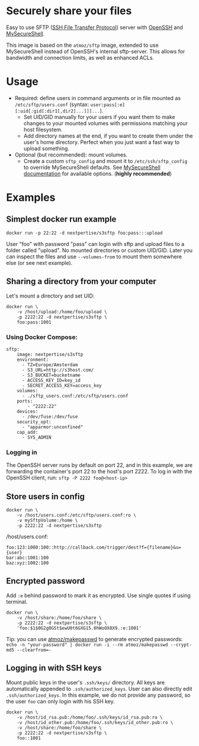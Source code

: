 # Securely share your files

Easy to use SFTP ([SSH File Transfer Protocol](https://en.wikipedia.org/wiki/SSH_File_Transfer_Protocol)) server with [OpenSSH](https://en.wikipedia.org/wiki/OpenSSH) and [MySecureShell](https://mysecureshell.readthedocs.io/en/latest/).

This image is based on the `atmoz/sftp` image, extended to use MySecureShell instead of OpenSSH's internal sftp-server. This allows for bandwidth and connection limits, as well as enhanced ACLs.

# Usage

- Required: define users in command arguments or in file mounted as `/etc/sftp/users.conf`
  (syntax: `user:pass[:e][:uid[:gid[:dir1[,dir2]...]]]...`).
  - Set UID/GID manually for your users if you want them to make changes to
    your mounted volumes with permissions matching your host filesystem.
  - Add directory names at the end, if you want to create them under the user's
    home directory. Perfect when you just want a fast way to upload something.
- Optional (but recommended): mount volumes.
  - Create a custom `sftp_config` and mount it to `/etc/ssh/sftp_config` to override MySecureShell defaults. See [MySecureShell documentation](https://mysecureshell.readthedocs.io/en/latest/configuration_overview.html) for available options. (**highly recommended**)

# Examples

## Simplest docker run example

```
docker run -p 22:22 -d nextpertise/s3sftp foo:pass:::upload
```

User "foo" with password "pass" can login with sftp and upload files to a folder called "upload". No mounted directories or custom UID/GID. Later you can inspect the files and use `--volumes-from` to mount them somewhere else (or see next example).

## Sharing a directory from your computer

Let's mount a directory and set UID:

```
docker run \
    -v /host/upload:/home/foo/upload \
    -p 2222:22 -d nextpertise/s3sftp \
    foo:pass:1001
```

### Using Docker Compose:

```
sftp:
    image: nextpertise/s3sftp
    environment:
      - TZ=Europe/Amsterdam
      - S3_URL=http://s3host.com/
      - S3_BUCKET=bucketname
      - ACCESS_KEY_ID=key_id
      - SECRET_ACCESS_KEY=access_key
    volumes:
      - ./sftp_users.conf:/etc/sftp/users.conf
    ports:
        - "2222:22"
    devices:
      - /dev/fuse:/dev/fuse
    security_opt:
      - "apparmor:unconfined"
    cap_add:
      - SYS_ADMIN
```

### Logging in

The OpenSSH server runs by default on port 22, and in this example, we are forwarding the container's port 22 to the host's port 2222. To log in with the OpenSSH client, run: `sftp -P 2222 foo@<host-ip>`

## Store users in config

```
docker run \
    -v /host/users.conf:/etc/sftp/users.conf:ro \
    -v mySftpVolume:/home \
    -p 2222:22 -d nextpertise/s3sftp
```

/host/users.conf:

```
foo:123:1000:100::http://callback.com/trigger/dest?f={filename}&u={user}
bar:abc:1001:100
baz:xyz:1002:100
```

## Encrypted password

Add `:e` behind password to mark it as encrypted. Use single quotes if using terminal.

```
docker run \
    -v /host/share:/home/foo/share \
    -p 2222:22 -d nextpertise/s3sftp \
    'foo:$1$0G2g0GSt$ewU0t6GXG15.0hWoOX8X9.:e:1001'
```

Tip: you can use [atmoz/makepasswd](https://hub.docker.com/r/atmoz/makepasswd/) to generate encrypted passwords:  
`echo -n "your-password" | docker run -i --rm atmoz/makepasswd --crypt-md5 --clearfrom=-`

## Logging in with SSH keys

Mount public keys in the user's `.ssh/keys/` directory. All keys are automatically appended to `.ssh/authorized_keys`. User can also directly edit `.ssh/authorized_keys`. In this example, we do not provide any password, so the user `foo` can only login with his SSH key.

```
docker run \
    -v /host/id_rsa.pub:/home/foo/.ssh/keys/id_rsa.pub:ro \
    -v /host/id_other.pub:/home/foo/.ssh/keys/id_other.pub:ro \
    -v /host/share:/home/foo/share \
    -p 2222:22 -d nextpertise/s3sftp \
    foo::1001
```

